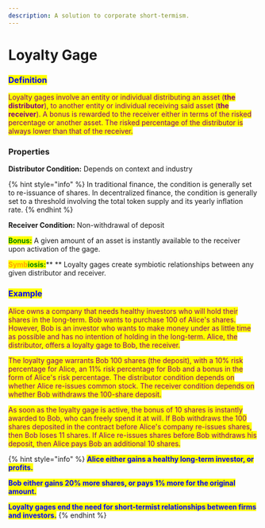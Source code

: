 ```yaml
---
description: A solution to corporate short-termism.
---
```


# Loyalty Gage

### <mark style="color:blue;">Definition</mark>

<mark style="color:purple;">Loyalty gages involve an entity or individual distributing an asset (</mark><mark style="color:purple;">**the distributor**</mark><mark style="color:purple;">), to another entity or individual receiving said asset (</mark><mark style="color:purple;">**the receiver**</mark><mark style="color:purple;">). A bonus is rewarded to the receiver either in terms of the risked percentage or another asset. The risked percentage of the distributor is always lower than that of the receiver.</mark>

### Properties

**Distributor Condition:**  Depends on context and industry

{% hint style="info" %}
In traditional finance, the condition is generally set to re-issuance of shares. In decentralized finance, the condition is generally set to a threshold involving the total token supply and its yearly inflation rate.
{% endhint %}

**Receiver Condition:** Non-withdrawal of deposit

<mark style="color:green;">**Bonus:**</mark> A given amount of an asset is instantly available to the receiver upon activation of the gage.

<mark style="color:orange;">**Symb**</mark><mark style="color:green;">**iosis:**</mark>** ** Loyalty gages create symbiotic relationships between any given distributor and receiver.

### <mark style="color:blue;">**Example**</mark>

<mark style="color:purple;">Alice owns a company that needs healthy investors who will hold their shares in the long-term. Bob wants to purchase 100 of Alice's shares. However, Bob is an investor who wants to make money under as little time as possible and has no intention of holding in the long-term. Alice, the distributor, offers a loyalty gage to Bob, the receiver.</mark>&#x20;

<mark style="color:purple;">The loyalty gage warrants Bob 100 shares (the deposit), with a 10% risk percentage for Alice, an 11% risk percentage for Bob and a bonus in the form of Alice's risk percentage. The distributor condition depends on whether Alice re-issues common stock. The receiver condition depends on whether Bob withdraws the 100-share deposit.</mark> &#x20;

<mark style="color:purple;">As soon as the loyalty gage is active, the bonus of 10 shares is instantly awarded to Bob, who can freely spend it at will. If Bob withdraws the 100 shares deposited in the contract before Alice's company re-issues shares, then Bob loses 11 shares. If Alice re-issues shares before Bob withdraws his deposit, then Alice pays Bob an additional 10 shares.</mark>

{% hint style="info" %}
<mark style="color:blue;">**Alice either gains a healthy long-term investor, or profits.**</mark>

<mark style="color:blue;">**Bob either gains 20% more shares, or pays 1% more for the original amount.**</mark>

<mark style="color:blue;">**Loyalty gages end the need for short-termist relationships between firms and investors.**</mark>
{% endhint %}
